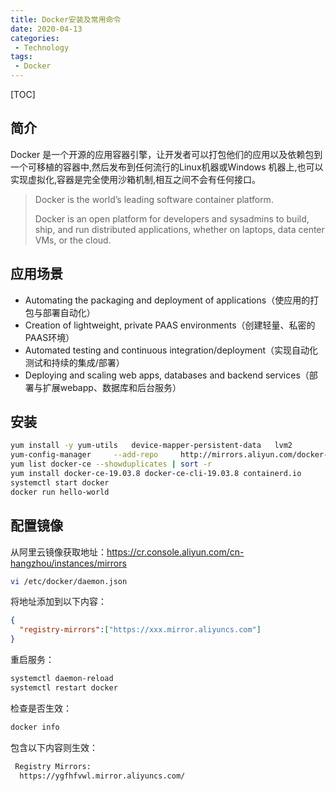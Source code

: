 ```yaml
---
title: Docker安装及常用命令
date: 2020-04-13
categories: 
 - Technology
tags: 
 - Docker
---
```


[TOC]

## 简介

Docker 是一个开源的应用容器引擎，让开发者可以打包他们的应用以及依赖包到一个可移植的容器中,然后发布到任何流行的Linux机器或Windows 机器上,也可以实现虚拟化,容器是完全使用沙箱机制,相互之间不会有任何接口。

> Docker is the world’s leading software container platform.
>
> Docker is an open platform for developers and sysadmins to build, ship, and run distributed applications, whether on laptops, data center VMs, or the cloud.

## 应用场景

- Automating the packaging and deployment of applications（使应用的打包与部署自动化）
- Creation of lightweight, private PAAS environments（创建轻量、私密的PAAS环境）
- Automated testing and continuous integration/deployment（实现自动化测试和持续的集成/部署）
- Deploying and scaling web apps, databases and backend services（部署与扩展webapp、数据库和后台服务）

## 安装

```bash
yum install -y yum-utils   device-mapper-persistent-data   lvm2
yum-config-manager     --add-repo     http://mirrors.aliyun.com/docker-ce/linux/centos/docker-ce.repo
yum list docker-ce --showduplicates | sort -r
yum install docker-ce-19.03.8 docker-ce-cli-19.03.8 containerd.io
systemctl start docker
docker run hello-world
```

## 配置镜像

从阿里云镜像获取地址：https://cr.console.aliyun.com/cn-hangzhou/instances/mirrors

```bash
vi /etc/docker/daemon.json
```

将地址添加到以下内容：

```json
{
  "registry-mirrors":["https://xxx.mirror.aliyuncs.com"]
}
```

重启服务：

```bash
systemctl daemon-reload
systemctl restart docker
```

检查是否生效：

```bash
docker info
```

包含以下内容则生效：

```bash
 Registry Mirrors:
  https://ygfhfvwl.mirror.aliyuncs.com/
```

